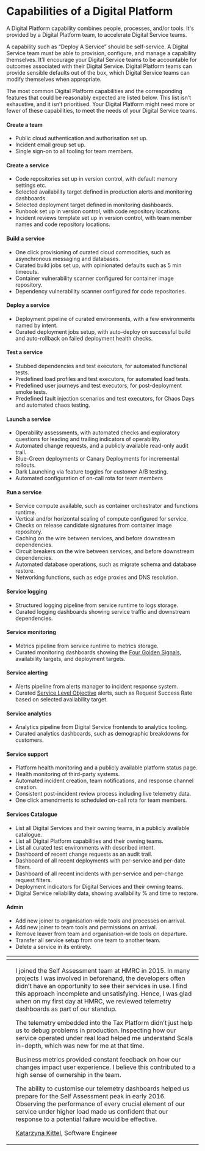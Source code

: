 # Capabilities of a Digital Platform



A Digital Platform capability combines people, processes, and/or tools. It's provided by a Digital Platform team, to accelerate Digital Service teams.

A capability such as “Deploy A Service” should be self-service. A Digital Service team must be able to provision, configure, and manage a capability themselves. It’ll encourage your Digital Service teams to be accountable for outcomes associated with their Digital Service. Digital Platform teams can provide sensible defaults out of the box, which Digital Service teams can modify themselves when appropriate.

The most common Digital Platform capabilities and the corresponding features that could be reasonably expected are listed below. This list isn’t exhaustive, and it isn’t prioritised. Your Digital Platform might need more or fewer of these capabilities, to meet the needs of your Digital Service teams.

#### Create a team 

* Public cloud authentication and authorisation set up.
* Incident email group set up.
* Single sign-on to all tooling for team members.

#### Create a service

* Code repositories set up in version control, with default memory settings etc.
* Selected availability target defined in production alerts and monitoring dashboards. 
* Selected deployment target defined in monitoring dashboards.
* Runbook set up in version control, with code repository locations.
* Incident reviews template set up in version control, with team member names and code repository locations.

#### Build a service

* One click provisioning of curated cloud commodities, such as asynchronous messaging and databases.
* Curated build jobs set up, with opinionated defaults such as 5 min timeouts.
* Container vulnerability scanner configured for container image repository.
* Dependency vulnerability scanner configured for code repositories.

#### Deploy a service

* Deployment pipeline of curated environments, with a few environments named by intent. 
* Curated deployment jobs setup, with auto-deploy on successful build and auto-rollback on failed deployment health checks.

#### Test a service

* Stubbed dependencies and test executors, for automated functional tests.
* Predefined load profiles and test executors, for automated load tests.
* Predefined user journeys and test executors, for post-deployment smoke tests.
* Predefined fault injection scenarios and test executors, for Chaos Days and automated chaos testing.

#### Launch a service

* Operability assessments, with automated checks and exploratory questions for leading and trailing indicators of operability.
* Automated change requests, and a publicly available read-only audit trail. 
* Blue-Green deployments or Canary Deployments for incremental rollouts.
* Dark Launching via feature toggles for customer A/B testing.
* Automated configuration of on-call rota for team members

#### Run a service

* Service compute available, such as container orchestrator and functions runtime.
* Vertical and/or horizontal scaling of compute configured for service.
* Checks on release candidate signatures from container image repository.
* Caching on the wire between services, and before downstream dependencies.
* Circuit breakers on the wire between services, and before downstream dependencies.
* Automated database operations, such as migrate schema and database restore.
* Networking functions, such as edge proxies and DNS resolution.

#### Service logging

* Structured logging pipeline from service runtime to logs storage.
* Curated logging dashboards showing service traffic and downstream dependencies.

#### Service monitoring

* Metrics pipeline from service runtime to metrics storage.
* Curated monitoring dashboards showing the [Four Golden Signals](https://landing.google.com/sre/sre-book/chapters/monitoring-distributed-systems/#xref_monitoring_golden-signals), availability targets, and deployment targets.

#### Service alerting 

* Alerts pipeline from alerts manager to incident response system.
* Curated [Service Level Objective](https://landing.google.com/sre/sre-book/chapters/service-level-objectives/) alerts, such as Request Success Rate based on selected availability target.

#### Service analytics

* Analytics pipeline from Digital Service frontends to analytics tooling.
* Curated analytics dashboards, such as demographic breakdowns for customers.

#### Service support

* Platform health monitoring and a publicly available platform status page.
* Health monitoring of third-party systems.
* Automated incident creation, team notifications, and response channel creation.
* Consistent post-incident review process including live telemetry data.
* One click amendments to scheduled on-call rota for team members.

#### Services Catalogue

* List all Digital Services and their owning teams, in a publicly available catalogue.
* List all Digital Platform capabilities and their owning teams.
* List all curated test environments with described intent.
* Dashboard of recent change requests as an audit trail.
* Dashboard of all recent deployments with per-service and per-date filters.
* Dashboard of all recent incidents with per-service and per-change request filters.
* Deployment indicators for Digital Services and their owning teams.
* Digital Service reliability data, showing availability % and time to restore. 

#### Admin

* Add new joiner to organisation-wide tools and processes on arrival.
* Add new joiner to team tools and permissions on arrival.
* Remove leaver from team and organisation-wide tools on departure.
* Transfer all service setup from one team to another team.
* Delete a service in its entirety.

<table>
  <thead>
    <tr>
      <th style="text-align:left"></th>
      <th style="text-align:left"></th>
    </tr>
  </thead>
  <tbody>
    <tr>
      <td style="text-align:left">
        <p></p>
        <p>
          <img src="https://lh6.googleusercontent.com/ZqXIxZhEkEL-6Q1LnUG38RWJq7Z5dCiDGAe7hFSlBiUm3RsgHIHhISflN871LcRxkCLcQbfOVOpvUp1KI8dHaY04EHJ5Rhjh3AVt3T21ilvdfo6q6n3KQZ6t4yAQ6EnxhfoiRJ_g"
          alt/>
        </p>
      </td>
      <td style="text-align:left">
        <p>I joined the Self Assessment team at HMRC in 2015. In many projects I
          was involved in beforehand, the developers often didn&#x2019;t have an
          opportunity to see their services in use. I find this approach incomplete
          and unsatisfying. Hence, I was glad when on my first day at HMRC, we reviewed
          telemetry dashboards as part of our standup.</p>
        <p></p>
        <p>The telemetry embedded into the Tax Platform didn&#x2019;t just help us
          to debug problems in production. Inspecting how our service operated under
          real load helped me understand Scala in-depth, which was new for me at
          that time.</p>
        <p></p>
        <p>Business metrics provided constant feedback on how our changes impact
          user experience. I believe this contributed to a high sense of ownership
          in the team.</p>
        <p></p>
        <p>The ability to customise our telemetry dashboards helped us prepare for
          the Self Assessment peak in early 2016. Observing the performance of every
          crucial element of our service under higher load made us confident that
          our response to a potential failure would be effective.</p>
        <p></p>
        <p><a href="https://www.linkedin.com/in/kasiakittel/">Katarzyna Kittel</a>,
          Software Engineer</p>
      </td>
    </tr>
  </tbody>
</table>

